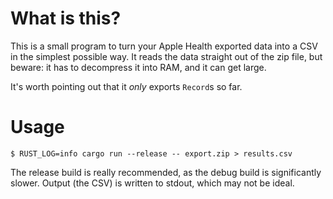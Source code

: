 # What is this?

This is a small program to turn your Apple Health exported data into a CSV in
the simplest possible way. It reads the data straight out of the zip file, but
beware: it has to decompress it into RAM, and it can get large.

It's worth pointing out that it *only* exports `Record`s so far.

# Usage

```
$ RUST_LOG=info cargo run --release -- export.zip > results.csv

```

The release build is really recommended, as the debug build is significantly
slower. Output (the CSV) is written to stdout, which may not be ideal.
